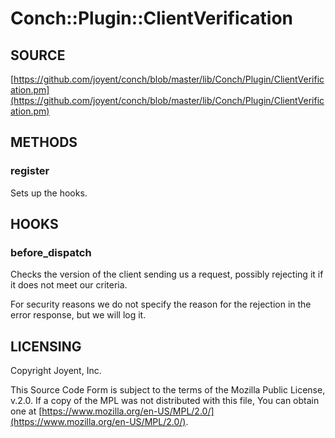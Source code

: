 # Conch::Plugin::ClientVerification

## SOURCE

[https://github.com/joyent/conch/blob/master/lib/Conch/Plugin/ClientVerification.pm](https://github.com/joyent/conch/blob/master/lib/Conch/Plugin/ClientVerification.pm)

## METHODS

### register

Sets up the hooks.

## HOOKS

### before\_dispatch

Checks the version of the client sending us a request, possibly rejecting it if it does not
meet our criteria.

For security reasons we do not specify the reason for the rejection in the error response,
but we will log it.

## LICENSING

Copyright Joyent, Inc.

This Source Code Form is subject to the terms of the Mozilla Public License,
v.2.0. If a copy of the MPL was not distributed with this file, You can obtain
one at [https://www.mozilla.org/en-US/MPL/2.0/](https://www.mozilla.org/en-US/MPL/2.0/).
